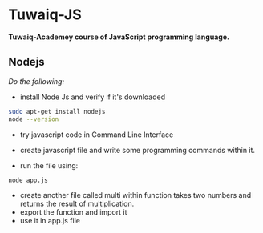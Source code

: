 # Tuwaiq-JS
**Tuwaiq-Academey course of JavaScript programming language.**

## Nodejs
*Do the following:*
- install Node Js and verify if it's downloaded
```bash
sudo apt-get install nodejs
node --version
```
- try javascript code in Command Line Interface 

- create javascript file and write some programming commands within it.
- run the file using:
```bash
node app.js
```
- create another file called multi within function takes two numbers and returns the result of multiplication.
- export the function and import it
- use it in app.js file